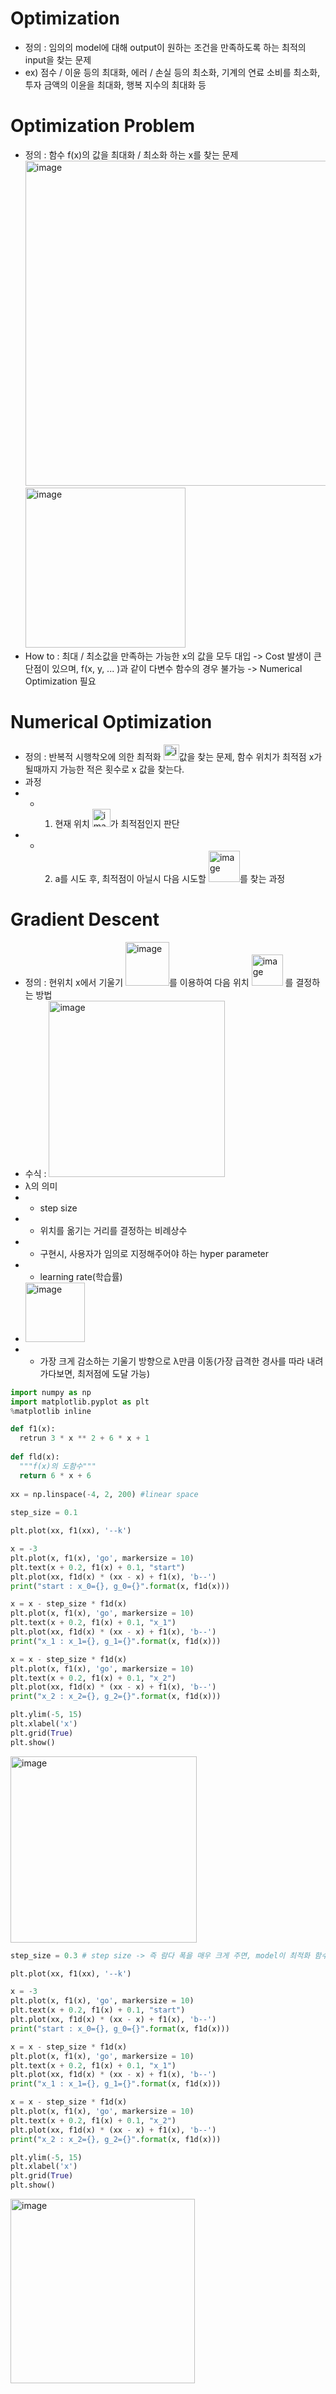 Optimization
============
 - 정의 : 임의의 model에 대해 output이 원하는 조건을 만족하도록 하는 최적의 input을 찾는 문제
 - ex) 점수 / 이윤 등의 최대화, 에러 / 손실 등의 최소화, 기계의 연료 소비를 최소화, 투자 금액의 이윤을 최대화, 행복 지수의 최대화 등

Optimization Problem
====================
 - 정의 : 함수 f(x)의 값을 최대화 / 최소화 하는 x를 찾는 문제</br>
   <img width="520" alt="image" src="https://user-images.githubusercontent.com/70207093/209456333-5a476c20-6ef7-40a5-b95a-09d7112a68f2.png"></br>
   <img width="256" alt="image" src="https://user-images.githubusercontent.com/70207093/210164400-d7580447-7b5b-4500-8811-57c41b71e945.png">
 - How to : 최대 / 최소값을 만족하는 가능한 x의 값을 모두 대입 -> Cost 발생이 큰 단점이 있으며, f(x, y, ... )과 같이 다변수 함수의 경우 불가능 -> Numerical Optimization 필요

Numerical Optimization
======================
 - 정의 : 반복적 시행착오에 의한 최적화 <img width="25" alt="image" src="https://user-images.githubusercontent.com/70207093/209456435-45f7cc88-8ffa-497d-94da-ff45b29f003d.png">값을 찾는 문제, 함수 위치가 최적점 x가 될때까지 가능한 적은 횟수로 x 값을 찾는다.
 - 과정
 - - 1. 현재 위치 <img width="29" alt="image" src="https://user-images.githubusercontent.com/70207093/209456453-e13b1fab-6473-4d4f-b600-dc3299c14245.png">가 최적점인지 판단
 - - 2. a를 시도 후, 최적점이 아닐시 다음 시도할 <img width="50" alt="image" src="https://user-images.githubusercontent.com/70207093/209456443-a58eefaa-1504-4e45-b2f3-d7b462aabadb.png">를 찾는 과정

Gradient Descent
================
 - 정의 : 현위치 x에서 기울기 <img width="70" alt="image" src="https://user-images.githubusercontent.com/70207093/209456410-9e5ec881-66a7-44b7-8ae5-e556c277f096.png">를 이용하여 다음 위치 <img width="50" alt="image" src="https://user-images.githubusercontent.com/70207093/209456422-8a559fe5-081f-44cd-9c3f-ce155094dcf7.png">
를 결정하는 방법
 - 수식 : <img width="282" alt="image" src="https://user-images.githubusercontent.com/70207093/209456459-04bd67f0-bfb7-4788-b2b3-b46b7c1909d8.png">
 - λ의 의미
 - - step size
 - - 위치를 옮기는 거리를 결정하는 비례상수
 - - 구현시, 사용자가 임의로 지정해주어야 하는 hyper parameter
 - - learning rate(학습률)
 - <img width="95" alt="image" src="https://user-images.githubusercontent.com/70207093/209456482-5e5d2377-9604-4261-8050-45155f347182.png">
 - - 가장 크게 감소하는 기울기 방향으로 λ만큼 이동(가장 급격한 경사를 따라 내려가다보면, 최저점에 도달 가능)

```python
import numpy as np
import matplotlib.pyplot as plt
%matplotlib inline

def f1(x):
  retrun 3 * x ** 2 + 6 * x + 1
  
def fld(x):
  """f(x)의 도함수"""
  return 6 * x + 6
  
xx = np.linspace(-4, 2, 200) #linear space
  
step_size = 0.1

plt.plot(xx, f1(xx), '--k')

x = -3
plt.plot(x, f1(x), 'go', markersize = 10)
plt.text(x + 0.2, f1(x) + 0.1, "start")
plt.plot(xx, f1d(x) * (xx - x) + f1(x), 'b--')
print("start : x_0={}, g_0={}".format(x, f1d(x)))

x = x - step_size * f1d(x)
plt.plot(x, f1(x), 'go', markersize = 10)
plt.text(x + 0.2, f1(x) + 0.1, "x_1")
plt.plot(xx, f1d(x) * (xx - x) + f1(x), 'b--')
print("x_1 : x_1={}, g_1={}".format(x, f1d(x)))

x = x - step_size * f1d(x)
plt.plot(x, f1(x), 'go', markersize = 10)
plt.text(x + 0.2, f1(x) + 0.1, "x_2")
plt.plot(xx, f1d(x) * (xx - x) + f1(x), 'b--')
print("x_2 : x_2={}, g_2={}".format(x, f1d(x)))

plt.ylim(-5, 15)
plt.xlabel('x')
plt.grid(True)
plt.show()
```
<img width="298" alt="image" src="https://user-images.githubusercontent.com/70207093/209456598-3028e030-45d5-46d7-b9c5-d29766409733.png">

```python
step_size = 0.3 # step size -> 즉 람다 폭을 매우 크게 주면, model이 최적화 함수를 찾는데 오래 걸릴 것이다.

plt.plot(xx, f1(xx), '--k')

x = -3
plt.plot(x, f1(x), 'go', markersize = 10)
plt.text(x + 0.2, f1(x) + 0.1, "start")
plt.plot(xx, f1d(x) * (xx - x) + f1(x), 'b--')
print("start : x_0={}, g_0={}".format(x, f1d(x)))

x = x - step_size * f1d(x)
plt.plot(x, f1(x), 'go', markersize = 10)
plt.text(x + 0.2, f1(x) + 0.1, "x_1")
plt.plot(xx, f1d(x) * (xx - x) + f1(x), 'b--')
print("x_1 : x_1={}, g_1={}".format(x, f1d(x)))

x = x - step_size * f1d(x)
plt.plot(x, f1(x), 'go', markersize = 10)
plt.text(x + 0.2, f1(x) + 0.1, "x_2")
plt.plot(xx, f1d(x) * (xx - x) + f1(x), 'b--')
print("x_2 : x_2={}, g_2={}".format(x, f1d(x)))

plt.ylim(-5, 15)
plt.xlabel('x')
plt.grid(True)
plt.show()
```
<img width="295" alt="image" src="https://user-images.githubusercontent.com/70207093/209456615-11e52d37-fd27-4341-9a96-d4a0d4aede25.png">
